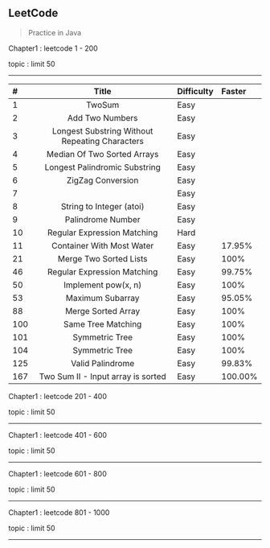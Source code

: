 ## LeetCode

> Practice in Java

Chapter1 : leetcode 1 - 200

topic : limit 50

---

|    # | Title | Difficulty |  Faster
| :--- | :----: | :----      | :----|
|    1 | TwoSum |  Easy      | |
|    2 | Add Two Numbers    |   Easy      | |
|    3 | Longest Substring Without Repeating Characters  |   Easy      | |
|    4 | Median Of Two Sorted Arrays  |   Easy      | |
|    5 | Longest Palindromic Substring  |   Easy      | |
|    6 | ZigZag Conversion  |   Easy      | |
|    7 |   |   Easy      | |
|    8 | String to Integer (atoi)  |   Easy      | |
|    9 | Palindrome Number  |   Easy      | |
|    10 | Regular Expression Matching  |   Hard      | |
|    11 | Container With Most Water  |   Easy      | 17.95% |
|    21 | Merge Two Sorted Lists  |   Easy      | 100% |
|    46 | Regular Expression Matching  |   Easy      | 99.75% |
|    50 | Implement pow(x, n)  |   Easy      | 100% |
|    53 | Maximum Subarray  |   Easy      | 95.05% |
|    88 | Merge Sorted Array  |   Easy      | 100% |
|    100 | Same Tree Matching  |   Easy      | 100% |
|    101 | Symmetric Tree  |   Easy      | 100% |
|    104 | Symmetric Tree  |   Easy      | 100% |
|  125 | Valid Palindrome  |   Easy      | 99.83%|
|  167 | Two Sum II - Input array is sorted  |   Easy      | 100.00%|


Chapter1 : leetcode 201 - 400

topic : limit 50

---

Chapter1 : leetcode 401 - 600

topic : limit 50

---


Chapter1 : leetcode 601 - 800

topic : limit 50

---

Chapter1 : leetcode 801 - 1000

topic : limit 50

---

